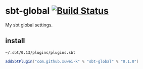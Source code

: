 # sbt-global [![Build Status](https://secure.travis-ci.org/xuwei-k/sbt-global.png?branch=master)](http://travis-ci.org/xuwei-k/sbt-global)

My sbt global settings.

## install

`~/.sbt/0.13/plugins/plugins.sbt`

```scala
addSbtPlugin("com.github.xuwei-k" % "sbt-global" % "0.1.0")
```
